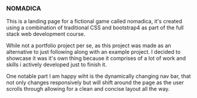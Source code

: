 ### NOMADICA

This is a landing page for a fictional game called nomadica, it's created using a combination of traditional CSS and bootstrap4 as part of the full stack web development course.

While not a portfolio project per se, as this project was made as an alternative to just following along with an example project. I decided to showcase it was it's own thing because it comprises of a lot of work and skills i actively developed just to finish it.

One notable part I am happy wiht is the dynamically changing nav bar, that not only changes responsively but will shift around the page as the user scrolls through allowing for a clean and concise layout all the way.
